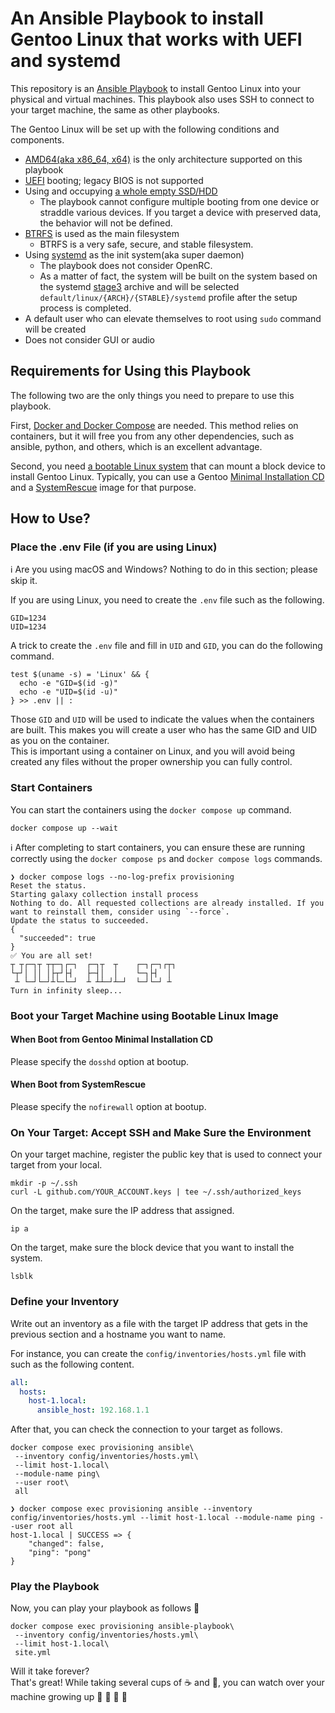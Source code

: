 # An Ansible Playbook to install Gentoo Linux that works with UEFI and systemd

This repository is an [Ansible Playbook](https://docs.ansible.com/ansible/latest/playbook_guide/playbooks_intro.html) to install Gentoo Linux into your physical and virtual machines. This playbook also uses SSH to connect to your target machine, the same as other playbooks.

The Gentoo Linux will be set up with the following conditions and components.

- <ins>AMD64(aka x86_64, x64)</ins> is the only architecture supported on this playbook
- <ins>UEFI</ins> booting; legacy BIOS is not supported
- Using and occupying <ins>a whole empty SSD/HDD</ins>
  - The playbook cannot configure multiple booting from one device or straddle various devices. If you target a device with preserved data, the behavior will not be defined.
- [<ins>BTRFS</ins>](https://wiki.gentoo.org/wiki/Btrfs) is used as the main filesystem
  - BTRFS is a very safe, secure, and stable filesystem.
- Using [<ins>systemd</ins>](https://wiki.gentoo.org/wiki/Systemd) as the init system(aka super daemon)
  - The playbook does not consider OpenRC.
  - As a matter of fact, the system will be built on the system based on the systemd [stage3](https://wiki.gentoo.org/wiki/Stage_tarball#Stage_3) archive and will be selected `default/linux/{ARCH}/{STABLE}/systemd` profile after the setup process is completed.
- A default user who can elevate themselves to root using `sudo` command will be created
- Does not consider GUI or audio

## Requirements for Using this Playbook

The following two are the only things you need to prepare to use this playbook.

First, <ins>Docker and [Docker Compose](https://docs.docker.com/compose/)</ins> are needed. This method relies on containers, but it will free you from any other dependencies, such as ansible, python, and others, which is an excellent advantage.

Second, you need <ins>a bootable Linux system</ins> that can mount a block device to install Gentoo Linux. Typically, you can use a Gentoo [Minimal Installation CD](https://wiki.gentoo.org/wiki/Bootable_media) and a [SystemRescue](https://www.system-rescue.org/) image for that purpose.

## How to Use?

### Place the .env File (if you are using Linux)

:information_source: Are you using macOS and Windows? Nothing to do in this section; please skip it.

If you are using Linux, you need to create the `.env` file such as the following.

```.env
GID=1234
UID=1234
```

A trick to create the `.env` file and fill in `UID` and `GID`, you can do the following command.

```console
test $(uname -s) = 'Linux' && {
  echo -e "GID=$(id -g)"
  echo -e "UID=$(id -u)"
} >> .env || :
```

Those `GID` and `UID` will be used to indicate the values when the containers are built. This makes you will create a user who has the same GID and UID as you on the container.  
This is important using a container on Linux, and you will avoid being created any files without the proper ownership you can fully control.

### Start Containers

You can start the containers using the `docker compose up` command.

```console
docker compose up --wait
```

:information_source: After completing to start containers, you can ensure these are running correctly using the `docker compose ps` and `docker compose logs` commands.

```
❯ docker compose logs --no-log-prefix provisioning
Reset the status.
Starting galaxy collection install process
Nothing to do. All requested collections are already installed. If you want to reinstall them, consider using `--force`.
Update the status to succeeded.
{
  "succeeded": true
}
✅ You are all set!
┬ ┬┌─┐┬ ┬┬─┐┌─┐  ┌─┐┬  ┬    ┌─┐┌─┐┌┬┐
└┬┘│ ││ │├┬┘├┤   ├─┤│  │    └─┐├┤  │
 ┴ └─┘└─┘┴└─└─┘  ┴ ┴┴─┘┴─┘  └─┘└─┘ ┴
Turn in infinity sleep...
```

### Boot your Target Machine using Bootable Linux Image

#### When Boot from Gentoo Minimal Installation CD

Please specify the `dosshd` option at bootup.

#### When Boot from SystemRescue

Please specify the `nofirewall` option at bootup.

### On Your Target: Accept SSH and Make Sure the Environment

On your target machine, register the public key that is used to connect your target from your local.

```console
mkdir -p ~/.ssh
curl -L github.com/YOUR_ACCOUNT.keys | tee ~/.ssh/authorized_keys
```

On the target, make sure the IP address that assigned.

```console
ip a
```

On the target, make sure the block device that you want to install the system.

```console
lsblk
```

### Define your Inventory

Write out an inventory as a file with the target IP address that gets in the previous section and a hostname you want to name.

For instance, you can create the `config/inventories/hosts.yml` file with such as the following content.

```yaml
all:
  hosts:
    host-1.local:
      ansible_host: 192.168.1.1
```

After that, you can check the connection to your target as follows.

```console
docker compose exec provisioning ansible\
 --inventory config/inventories/hosts.yml\
 --limit host-1.local\
 --module-name ping\
 --user root\
 all
```

```
❯ docker compose exec provisioning ansible --inventory config/inventories/hosts.yml --limit host-1.local --module-name ping --user root all
host-1.local | SUCCESS => {
    "changed": false,
    "ping": "pong"
}
```

### Play the Playbook

Now, you can play your playbook as follows :clap:

```console
docker compose exec provisioning ansible-playbook\
 --inventory config/inventories/hosts.yml\
 --limit host-1.local\
 site.yml
```

Will it take forever?  
That's great! While taking several cups of :coffee: and :tea:, you can watch over your machine growing up :egg: :hatching_chick: :hatched_chick: :rooster:
